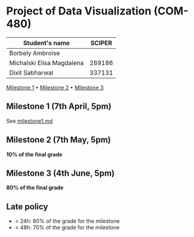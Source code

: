 # Project of Data Visualization (COM-480)

| Student's name            | SCIPER |
| ------------------------- | ------ |
| Borbely Ambroise          |        |
| Michalski Elisa Magdalena | 289186 |
| Dixit Sabharwal           | 337131 |

[Milestone 1](#milestone-1) • [Milestone 2](#milestone-2) • [Milestone 3](#milestone-3)

## Milestone 1 (7th April, 5pm)

See [milestone1.md](milestones/milestone1.md)

## Milestone 2 (7th May, 5pm)

**10% of the final grade**

## Milestone 3 (4th June, 5pm)

**80% of the final grade**

## Late policy

- < 24h: 80% of the grade for the milestone
- < 48h: 70% of the grade for the milestone
